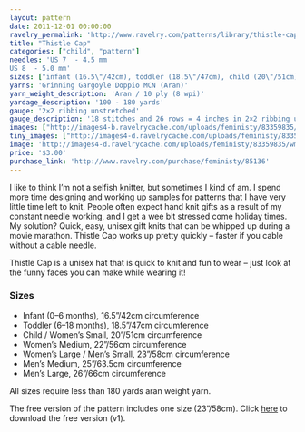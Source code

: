 ```yaml
---
layout: pattern
date: 2011-12-01 00:00:00
ravelry_permalink: 'http://www.ravelry.com/patterns/library/thistle-cap'
title: "Thistle Cap"
categories: ["child", "pattern"]
needles: 'US 7  - 4.5 mm
US 8  - 5.0 mm'
sizes: ["infant (16.5\"/42cm), toddler (18.5\"/47cm), child (20\"/51cm), women m (22\"/56cm), women l/men s (23\"/58cm), men m (25\"/63.5cm), men l (26\"/66cm)"]
yarns: 'Grinning Gargoyle Doppio MCN (Aran)'
yarn_weight_description: 'Aran / 10 ply (8 wpi)'
yardage_description: '100 - 180 yards'
gauge: '2×2 ribbing unstretched'
gauge_description: '18 stitches and 26 rows = 4 inches in 2×2 ribbing unstretched'
images: ["http://images4-b.ravelrycache.com/uploads/feministy/83359835/wm-liz_medium.jpg", "http://images4-d.ravelrycache.com/uploads/DuchessOfYarnover/95500186/021_medium.JPG", "http://farm8.static.flickr.com/7013/6790184949_8d0e82a4aa.jpg", "http://farm8.static.flickr.com/7013/6790184949_8d0e82a4aa.jpg", "http://images4-d.ravelrycache.com/uploads/suskunen/90652752/pipo2_medium.jpg", "http://images4.ravelrycache.com/uploads/feministy/83359793/wm-colin_medium.jpg", "http://images4-d.ravelrycache.com/uploads/feministy/83359868/wm-side_medium.jpg"]
tiny_images: ["http://images4-d.ravelrycache.com/uploads/feministy/83359835/wm-liz_square.jpg", "http://images4-d.ravelrycache.com/uploads/DuchessOfYarnover/95500186/021_square.JPG", "http://farm8.static.flickr.com/7013/6790184949_8d0e82a4aa_s.jpg", "http://farm8.static.flickr.com/7013/6790184949_8d0e82a4aa_s.jpg", "http://images4.ravelrycache.com/uploads/suskunen/90652752/pipo2_square.jpg", "http://images4-d.ravelrycache.com/uploads/feministy/83359793/wm-colin_square.jpg", "http://images4-b.ravelrycache.com/uploads/feministy/83359868/wm-side_square.jpg"]
image: 'http://images4-d.ravelrycache.com/uploads/feministy/83359835/wm-liz_square.jpg'
price: '$3.00'
purchase_link: 'http://www.ravelry.com/purchase/feministy/85136'
---
```

<p>I like to think I’m not a selfish knitter, but sometimes I kind of am. I spend more time designing and working up samples for patterns that I have very little time left to knit. People often expect hand knit gifts as a result of my constant needle working, and I get a wee bit stressed come holiday times. My solution? Quick, easy, unisex gift knits that can be whipped up during a movie marathon. Thistle Cap works up pretty quickly – faster if you cable without a cable needle.</p>

<p>Thistle Cap is a unisex hat that is quick to knit and fun to wear – just look at the funny faces you can make while wearing it!</p>

<h3 id='sizes'>Sizes</h3>

<ul>
<li>Infant (0–6 months), 16.5”/42cm circumference</li>

<li>Toddler (6–18 months), 18.5”/47cm circumference</li>

<li>Child / Women’s Small, 20”/51cm circumference</li>

<li>Women’s Medium, 22”/56cm circumference</li>

<li>Women’s Large / Men’s Small, 23”/58cm circumference</li>

<li>Men’s Medium, 25”/63.5cm circumference</li>

<li>Men’s Large, 26”/66cm circumference</li>
</ul>

<p>All sizes require less than 180 yards aran weight yarn.</p>

<p>The free version of the pattern includes one size (23&#8221;/58cm). Click <a href='https://s3-us-west-2.amazonaws.com/feministy/thistle-cap-v1.pdf'>here</a> to download the free version (v1).</p>